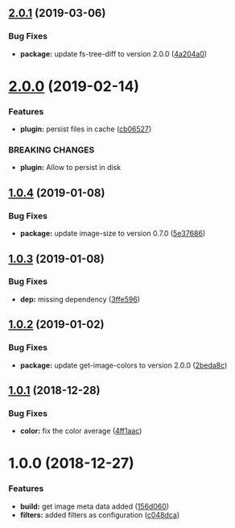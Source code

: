 ## [2.0.1](https://github.com/BBVAEngineering/broccoli-image-meta/compare/v2.0.0...v2.0.1) (2019-03-06)


### Bug Fixes

* **package:** update fs-tree-diff to version 2.0.0 ([4a204a0](https://github.com/BBVAEngineering/broccoli-image-meta/commit/4a204a0))

# [2.0.0](https://github.com/BBVAEngineering/broccoli-image-meta/compare/v1.0.4...v2.0.0) (2019-02-14)


### Features

* **plugin:** persist files in cache ([cb06527](https://github.com/BBVAEngineering/broccoli-image-meta/commit/cb06527))


### BREAKING CHANGES

* **plugin:** Allow to persist in disk

## [1.0.4](https://github.com/BBVAEngineering/broccoli-image-meta/compare/v1.0.3...v1.0.4) (2019-01-08)


### Bug Fixes

* **package:** update image-size to version 0.7.0 ([5e37686](https://github.com/BBVAEngineering/broccoli-image-meta/commit/5e37686))

## [1.0.3](https://github.com/BBVAEngineering/broccoli-image-meta/compare/v1.0.2...v1.0.3) (2019-01-08)


### Bug Fixes

* **dep:** missing dependency ([3ffe596](https://github.com/BBVAEngineering/broccoli-image-meta/commit/3ffe596))

## [1.0.2](https://github.com/BBVAEngineering/broccoli-image-meta/compare/v1.0.1...v1.0.2) (2019-01-02)


### Bug Fixes

* **package:** update get-image-colors to version 2.0.0 ([2beda8c](https://github.com/BBVAEngineering/broccoli-image-meta/commit/2beda8c))

## [1.0.1](https://github.com/BBVAEngineering/broccoli-image-meta/compare/v1.0.0...v1.0.1) (2018-12-28)


### Bug Fixes

* **color:** fix the color average ([4ff1aac](https://github.com/BBVAEngineering/broccoli-image-meta/commit/4ff1aac))

# 1.0.0 (2018-12-27)


### Features

* **build:** get image meta data added ([156d060](https://github.com/BBVAEngineering/broccoli-image-meta/commit/156d060))
* **filters:** added filters as configuration ([c048dca](https://github.com/BBVAEngineering/broccoli-image-meta/commit/c048dca))
